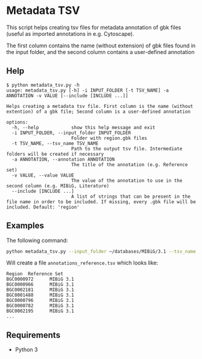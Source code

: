# Metadata TSV

This script helps creating tsv files for metadata annotation of gbk files (useful as imported annotations in e.g. Cytoscape).

The first column contains the name (without extension) of gbk files found in the input folder, and the second column contains a user-defined annotation

## Help

```
$ python metadata_tsv.py -h
usage: metadata_tsv.py [-h] -i INPUT_FOLDER [-t TSV_NAME] -a ANNOTATION -v VALUE [--include [INCLUDE ...]]

Helps creating a metadata tsv file. First column is the name (without extention) of a gbk file; Second column is a user-defined annotation

options:
  -h, --help            show this help message and exit
  -i INPUT_FOLDER, --input_folder INPUT_FOLDER
                        Folder with region.gbk files
  -t TSV_NAME, --tsv_name TSV_NAME
                        Path to the output tsv file. Intermediate folders will be created if necessary
  -a ANNOTATION, --annotation ANNOTATION
                        The title of the annotation (e.g. Reference set)
  -v VALUE, --value VALUE
                        The value of the annotation to use in the second column (e.g. MIBiG, Literature)
  --include [INCLUDE ...]
                        A list of strings that can be present in the file name in order to be included. If missing, every .gbk file will be included. Default: 'region'
```

## Examples

The following command:

```bash
python metadata_tsv.py --input_folder ~/databases/MIBiG/3.1 --tsv_name annotations_reference.tsv --annotation 'Reference Set' --value 'MIBiG 3.1' --include BGC
```

Will create a file `annotations_reference.tsv` which looks like:

```
Region  Reference Set
BGC0000972      MIBiG 3.1
BGC0000966      MIBiG 3.1
BGC0002181      MIBiG 3.1
BGC0001488      MIBiG 3.1
BGC0000796      MIBiG 3.1
BGC0000782      MIBiG 3.1
BGC0002195      MIBiG 3.1
...
```

## Requirements

* Python 3
